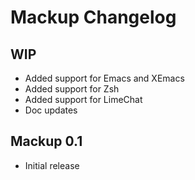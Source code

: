 # Mackup Changelog

## WIP

- Added support for Emacs and XEmacs
- Added support for Zsh
- Added support for LimeChat
- Doc updates

## Mackup 0.1

- Initial release
